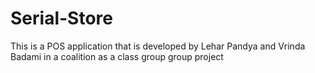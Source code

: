 # Serial-Store
This is a POS application that is developed by Lehar Pandya and Vrinda Badami in a coalition as a class group group project

